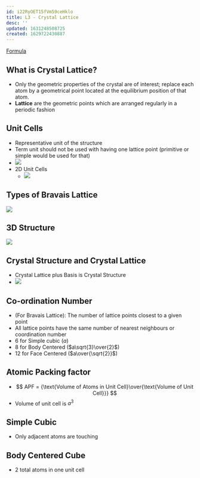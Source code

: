```yaml
---
id: i22RyOET15fVm59ceHklo
title: L3 - Crystal Lattice
desc: ''
updated: 1631248508725
created: 1629722430887
---
```


[Formula](/assets/MSEForm.pdf)
## What is Crystal Lattice?

- Only the geometric properties of the crystal are of interest; replace each atom by a geometrical point located at the equilibrium position of that atom.
- **Lattice** are the geometric points which are arranged regularly in a periodic fashion

## Unit Cells
* Representative unit of the structure
* Term unit should not be used with having one lattice point (primitive or simple would be used for that)
* ![](/assets/images/2021-08-23-18-20-43.png)
* 2D Unit Cells
  * ![](/assets/images/2021-08-23-18-25-09.png)

## Types of Bravais Lattice
![](/assets/images/2021-08-23-18-25-44.png)

## 3D Structure
![](/assets/images/2021-08-23-18-27-04.png)

## Crystal Structure and Crystal Lattice
* Crystal Lattice plus Basis is Crystal Structure
* ![](/assets/images/2021-08-23-18-30-33.png)
  
## Co-ordination Number
* (For Bravais Lattice): The number of lattice points closest to a given point 
* All lattice points have the same number of nearest neighbours or coordination number 
* 6 for Simple cubic ($a$)
* 8 for Body Centered ($a\sqrt{3}\over{2}$)
* 12 for Face Centered ($a\over{\sqrt{2}}$)
## Atomic Packing factor 
* $$
  APF = {\text{Volume of Atoms in Unit Cell}\over{\text{Volume of Unit Cell}}}
  $$
* Volume of unit cell is $a^3$
## Simple Cubic 
* Only adjacent atoms are touching 
## Body Centered Cube
* 2 total atoms in one unit cell 

